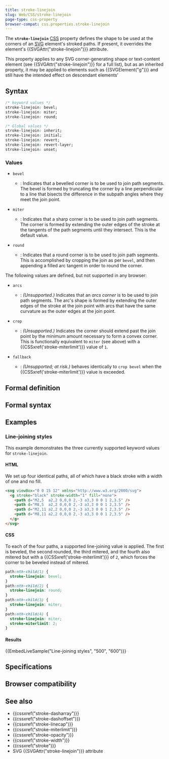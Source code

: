 ```yaml
---
title: stroke-linejoin
slug: Web/CSS/stroke-linejoin
page-type: css-property
browser-compat: css.properties.stroke-linejoin
---
```




The **`stroke-linejoin`** [CSS](/Web/CSS) property defines the shape to be used at the corners of an [SVG](/Web/SVG) element's stroked paths. If present, it overrides the element's {{SVGAttr("stroke-linejoin")}} attribute.

This property applies to any SVG corner-generating shape or text-content element (see {{SVGAttr("stroke-linejoin")}} for a full list), but as an inherited property, it may be applied to elements such as {{SVGElement("g")}} and still have the intended effect on descendant elements'

## Syntax

```css
/* keyword values */
stroke-linejoin: bevel;
stroke-linejoin: miter;
stroke-linejoin: round;

/* Global values */
stroke-linejoin: inherit;
stroke-linejoin: initial;
stroke-linejoin: revert;
stroke-linejoin: revert-layer;
stroke-linejoin: unset;
```

### Values

- `bevel`

  - : Indicates that a bevelled corner is to be used to join path segments. The bevel is formed by truncating the corner by a line perpendicular to a line that bisects the difference in the subpath angles where they meet the join point.

- `miter`

  - : Indicates that a sharp corner is to be used to join path segments. The corner is formed by extending the outer edges of the stroke at the tangents of the path segments until they intersect. This is the default value.

- `round`

  - : Indicates that a round corner is to be used to join path segments. This is accomplished by cropping the join as per `bevel`, and then appending a filled arc tangent in order to round the corner.

The following values are defined, but not supported in any browser:

- `arcs`

  - : _(Unsupported.)_ Indicates that an _arcs corner_ is to be used to join path segments. The arc's shape is formed by extending the outer edges of the stroke at the join point with arcs that have the same curvature as the outer edges at the join point.

- `crop`

  - : _(Unsupported.)_ Indicates the corner should extend past the join point by the minimum amount necessary to form a convex corner. This is functionally equivalent to `miter` (see above) with a {{CSSxref('stroke-miterlimit')}} value of `1`.

- `fallback`

  - : _(Unsupported; at risk.)_ behaves identically to `crop bevel` when the {{CSSxref('stroke-miterlimit')}} value is exceeded.

## Formal definition



## Formal syntax



## Examples

### Line-joining styles

This example demonstrates the three currently supported keyword values for `stroke-linejoin`.

#### HTML

We set up four identical paths, all of which have a black stroke with a width of one and no fill.

```html
<svg viewBox="0 0 15 12" xmlns="http://www.w3.org/2000/svg">
  <g stroke="black" stroke-width="1" fill="none">
    <path d="M2,5  a2,2 0,0,0 2,-3 a3,3 0 0 1 2,3.5" />
    <path d="M8,5  a2,2 0,0,0 2,-3 a3,3 0 0 1 2,3.5" />
    <path d="M2,11 a2,2 0,0,0 2,-3 a3,3 0 0 1 2,3.5" />
    <path d="M8,11 a2,2 0,0,0 2,-3 a3,3 0 0 1 2,3.5" />
  </g>
</svg>
```

#### CSS

To each of the four paths, a supported line-joining value is applied. The first is beveled, the second rounded, the third mitered, and the fourth also mitered but with a {{CSSxref('stroke-miterlimit')}} of `2`, which forces the corner to be beveled instead of mitered.

```css
path:nth-child(1) {
  stroke-linejoin: bevel;
}
path:nth-child(2) {
  stroke-linejoin: round;
}
path:nth-child(3) {
  stroke-linejoin: miter;
}
path:nth-child(4) {
  stroke-linejoin: miter;
  stroke-miterlimit: 2;
}
```

#### Results

{{EmbedLiveSample("Line-joining styles", "500", "600")}}

## Specifications



## Browser compatibility



## See also

- {{cssxref("stroke-dasharray")}}
- {{cssxref("stroke-dashoffset")}}
- {{cssxref("stroke-linecap")}}
- {{cssxref("stroke-miterlimit")}}
- {{cssxref("stroke-opacity")}}
- {{cssxref("stroke-width")}}
- {{cssxref("stroke")}}
- SVG {{SVGAttr("stroke-linejoin")}} attribute
